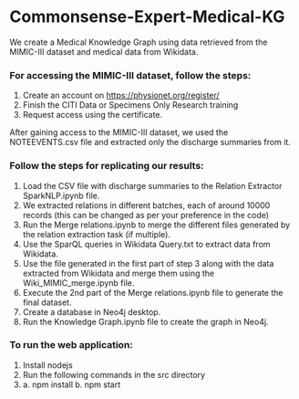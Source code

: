 # Commonsense-Expert-Medical-KG

We create a Medical Knowledge Graph using data retrieved from the MIMIC-III dataset and medical data from Wikidata.

### For accessing the MIMIC-III dataset, follow the steps:
1. Create an account on https://physionet.org/register/
2. Finish the CITI Data or Specimens Only Research training
3. Request access using the certificate.

After gaining access to the MIMIC-III dataset, we used the NOTEEVENTS.csv file and extracted only the discharge summaries from it.

### Follow the steps for replicating our results:
1. Load the CSV file with discharge summaries to the Relation Extractor SparkNLP.ipynb file.
2. We extracted relations in different batches, each of around 10000 records (this can be changed as per your preference in the code)
3. Run the Merge relations.ipynb to merge the different files generated by the relation extraction task (if multiple).
4. Use the SparQL queries in Wikidata Query.txt to extract data from Wikidata.
5. Use the file generated in the first part of step 3 along with the data extracted from Wikidata and merge them using the Wiki_MIMIC_merge.ipynb file.
6. Execute the 2nd part of the Merge relations.ipynb file to generate the final dataset.
7. Create a database in Neo4j desktop.
8. Run the Knowledge Graph.ipynb file to create the graph in Neo4j.

### To run the web application:
1. Install nodejs
2. Run the following commands in the src directory
3. a. npm install
   b. npm start
